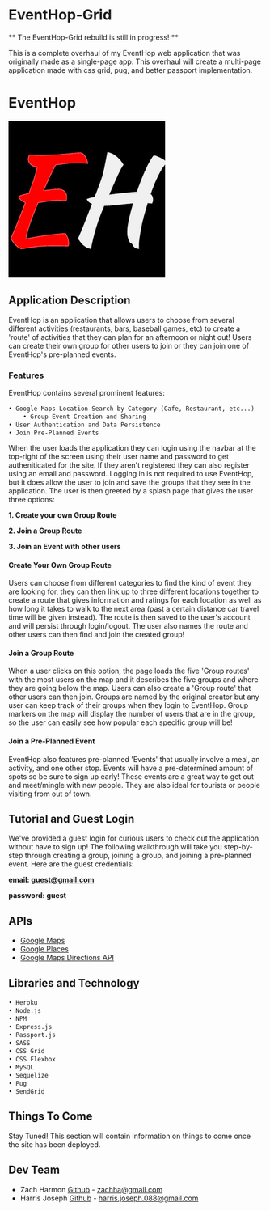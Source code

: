 # EventHop-Grid

** The EventHop-Grid rebuild is still in progress! **

This is a complete overhaul of my EventHop web application that was originally made as a single-page app.  This overhaul will create a multi-page application made with css grid, pug, and better passport implementation.

# EventHop

![EventHop Logo](public/img/icon/favicon-310.png "EventHop Logo")

## Application Description

EventHop is an application that allows users to choose from several different activities (restaurants, bars, baseball games, etc) to create a 'route' of activities that they can plan for an afternoon or night out!  Users can create their own group for other users to join or they can join one of EventHop's pre-planned events.

### Features

EventHop contains several prominent features:

	• Google Maps Location Search by Category (Cafe, Restaurant, etc...)
    	• Group Event Creation and Sharing
	• User Authentication and Data Persistence
	• Join Pre-Planned Events


When the user loads the application they can login using the navbar at the top-right of the screen using their user name and password to get autheniticated for the site.  If they aren't registered they can also register using an email and password.  Logging in is not required to use EventHop, but it does allow the user to join and save the groups that they see in the application.  The user is then greeted by a splash page that gives the user three options:

**1. Create your own Group Route**

**2. Join a Group Route**

**3. Join an Event with other users**


#### Create Your Own Group Route

Users can choose from different categories to find the kind of event they are looking for, they can then link up to three different locations together to create a route that gives information and ratings for each location as well as how long it takes to walk to the next area (past a certain distance car travel time will be given instead).  The route is then saved to the user's account and will persist through login/logout.  The user also names the route and other users can then find and join the created group!  
 
#### Join a Group Route

 When a user clicks on this option, the page loads the five 'Group routes' with the most users on the map and it describes the five groups and where they are going below the map.  Users can also create a 'Group route' that other users can then join.  Groups are named by the original creator but any user can keep track of their groups when they login to EventHop.  Group markers on the map will display the number of users that are in the group, so the user can easily see how popular each specific group will be!
 
#### Join a Pre-Planned Event

EventHop also features pre-planned 'Events' that usually involve a meal, an activity, and one other stop.  Events will have a pre-determined amount of spots so be sure to sign up early!  These events are a great way to get out and meet/mingle with new people.  They are also ideal for tourists or people visiting from out of town.

## Tutorial and Guest Login

We've provided a guest login for curious users to check out the application without have to sign up!  The following walkthrough will take you step-by-step through creating a group, joining a group, and joining a pre-planned event.  Here are the guest credentials:

**email: guest@gmail.com**

**password: guest**




## APIs 
* [Google Maps](https://developers.google.com/maps/documentation/javascript/)
* [Google Places](https://developers.google.com/places/)
* [Google Maps Directions API](https://developers.google.com/maps/documentation/directions/intro)


## Libraries and Technology
	• Heroku
	• Node.js
	• NPM
	• Express.js
	• Passport.js
	• SASS
	• CSS Grid
	• CSS Flexbox
	• MySQL
	• Sequelize
	• Pug
	• SendGrid

## Things To Come

Stay Tuned! This section will contain information on things to come once the site has been deployed.

## Dev Team 
	
* Zach Harmon [Github](https://www.github.com/zachha) - zachha@gmail.com
* Harris Joseph [Github](https://www.github.com/HarryCaveMan) - harris.joseph.088@gmail.com

